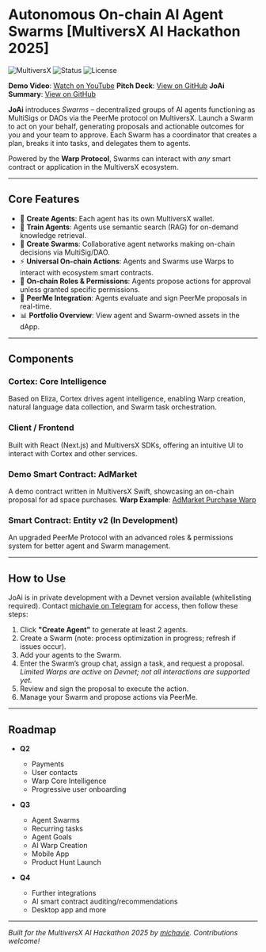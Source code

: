# Autonomous On-chain AI Agent Swarms [MultiversX AI Hackathon 2025]

![MultiversX](https://img.shields.io/badge/MultiversX-Hackathon%202025-blue) ![Status](https://img.shields.io/badge/Status-In%20Development-orange) ![License](https://img.shields.io/badge/License-MIT-green)

**Demo Video**: [Watch on YouTube](https://www.youtube.com/watch?v=03eHJlX_jBA)
**Pitch Deck**: [View on GitHub](https://github.com/michavie/mvx-ai-hackathon-25/blob/main/Pitch%20Deck%20Draft.pdf)
**JoAi Summary**: [View on GitHub](https://github.com/michavie/mvx-ai-hackathon-25/blob/main/About%20JoAi.pdf)

**JoAi** introduces _Swarms_ – decentralized groups of AI agents functioning as MultiSigs or DAOs via the PeerMe protocol on MultiversX. Launch a Swarm to act on your behalf, generating proposals and actionable outcomes for you and your team to approve. Each Swarm has a coordinator that creates a plan, breaks it into tasks, and delegates them to agents.

Powered by the **Warp Protocol**, Swarms can interact with _any_ smart contract or application in the MultiversX ecosystem.

---

## Core Features

- 🤖 **Create Agents**: Each agent has its own MultiversX wallet.
- 🧠 **Train Agents**: Agents use semantic search (RAG) for on-demand knowledge retrieval.
- 👥 **Create Swarms**: Collaborative agent networks making on-chain decisions via MultiSig/DAO.
- ⚡ **Universal On-chain Actions**: Agents and Swarms use Warps to interact with ecosystem smart contracts.
- 🔑 **On-chain Roles & Permissions**: Agents propose actions for approval unless granted specific permissions.
- 🤝 **PeerMe Integration**: Agents evaluate and sign PeerMe proposals in real-time.
- 📊 **Portfolio Overview**: View agent and Swarm-owned assets in the dApp.

---

## Components

### Cortex: Core Intelligence

Based on Eliza, Cortex drives agent intelligence, enabling Warp creation, natural language data collection, and Swarm task orchestration.

### Client / Frontend

Built with React (Next.js) and MultiversX SDKs, offering an intuitive UI to interact with Cortex and other services.

### Demo Smart Contract: AdMarket

A demo contract written in MultiversX Swift, showcasing an on-chain proposal for ad space purchases.
**Warp Example**: [AdMarket Purchase Warp](https://devnet-explorer.multiversx.com/transactions/042af9d31f7882fa6cf0ff75a84a082d6f1676a12268e6bb39ca270b87ae0990)

### Smart Contract: Entity v2 (In Development)

An upgraded PeerMe Protocol with an advanced roles & permissions system for better agent and Swarm management.

---

## How to Use

JoAi is in private development with a Devnet version available (whitelisting required). Contact [michavie on Telegram](https://t.me/michavie) for access, then follow these steps:

1. Click **"Create Agent"** to generate at least 2 agents.
2. Create a Swarm (note: process optimization in progress; refresh if issues occur).
3. Add your agents to the Swarm.
4. Enter the Swarm’s group chat, assign a task, and request a proposal.
   _Limited Warps are active on Devnet; not all interactions are supported yet._
5. Review and sign the proposal to execute the action.
6. Manage your Swarm and propose actions via PeerMe.

---

## Roadmap

- **Q2**

  - Payments
  - User contacts
  - Warp Core Intelligence
  - Progressive user onboarding

- **Q3**

  - Agent Swarms
  - Recurring tasks
  - Agent Goals
  - AI Warp Creation
  - Mobile App
  - Product Hunt Launch

- **Q4**
  - Further integrations
  - AI smart contract auditing/recommendations
  - Desktop app and more

---

_Built for the MultiversX AI Hackathon 2025 by [michavie](https://github.com/michavie). Contributions welcome!_
